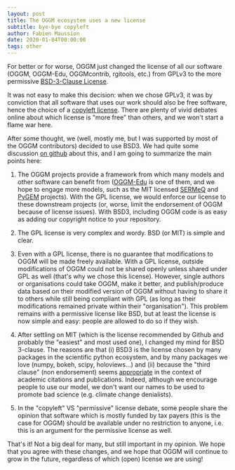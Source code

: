 ```yaml
---
layout: post
title: The OGGM ecosystem uses a new license
subtitle: bye-bye copyleft
author: Fabien Maussion
date: 2020-01-04T00:00:00
tags: other
---
```


For better or for worse, OGGM just changed the license of all our
software (OGGM, OGGM-Edu, OGGMcontrib, rgitools, etc.) from GPLv3 to the more
permissive [BSD-3-Clause License](https://github.com/OGGM/oggm/blob/master/LICENSE.txt).

It was not easy to make this decision: when we chose GPLv3, it was by
conviction that all software that uses our work should also be free software,
hence the choice of a [copyleft license](https://en.wikipedia.org/wiki/Copyleft).
There are plenty of vivid debates online
about which license is "more free" than others, and we won't start a flame
war here.

After some thought, we (well, mostly me, but I was supported by most of the
OGGM contributors) decided to use BSD3.
We had quite some discussion [on github](https://github.com/OGGM/oggm/issues/858)
about this, and I am going to summarize the main points here:


1. The OGGM projects provide a framework from which many models and other software
can benefit from ([OGGM-Edu](http://edu.oggm.org) is one of them, and we hope
to engage more models, such as the MIT licensed [SERMeQ](https://github.com/ehultee/plastic-networks)
and [PyGEM](https://github.com/drounce/PyGEM) projects).
With the GPL license, we would enforce our license to these downstream
projects (or, worse, limit the endorsement of OGGM because of license issues).
With BSD3, including OGGM code is as easy as adding our copyright notice to
your repository.

2. The GPL license is very complex and wordy. BSD (or MIT) is simple and clear.

3. Even with a GPL license, there is no guarantee that modifications to OGGM will be made
freely available. With a GPL license, outside modifications of OGGM could not be shared openly
unless shared under GPL as well (that's why we chose this license). 
However, single authors or organisations could take
OGGM, make it better, and
publish/produce data based on their modified version of OGGM without having
to share it to others while still being compliant with GPL 
(as long as their modifications remained private within their "organisation"). 
This problem remains with a permissive license like BSD, but at least the license is now
simple and easy: people are allowed to do so if they wish.

4. After settling on MIT (which is the license recommended by Github and probably
the "easiest" and most used one), I changed my mind for BSD 3-clause. The
reasons are that (i) BSD3 is the license chosen by many packages in the
scientific python ecosystem, and by many packages we love (numpy, bokeh, scipy,
holoviews...) and (ii) because the "third clause" (non endorsement) seems
[appropriate](https://opensource.stackexchange.com/a/9137)
in the context of academic citations and publications. Indeed,
although we encourage people to use our model, we don't want our names to be
used to promote bad science (e.g. climate change denialists).

5. In the "copyleft" VS "permissive" license debate, some people share
the opinion that software which is mostly funded by tax payers (this is the 
case for OGGM) should be available under no restriction to anyone, 
i.e. this is an argument for the permissive license as well.

That's it! Not a big deal for many, but still important in my opinion. We hope
that you agree with these changes, and we hope that OGGM will continue to grow
in the future, regardless of which (open) license we are using!
